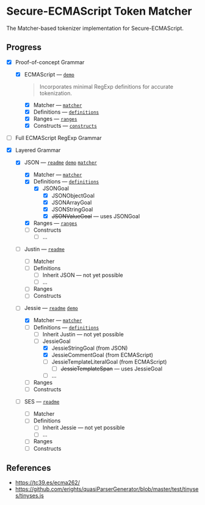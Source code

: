 ﻿# Secure-ECMAScript Token Matcher

The Matcher-based tokenizer implementation for Secure-ECMAScript.

## Progress

- [x] Proof-of-concept Grammar

  - [x] ECMAScript — [`demo`](./../../../../experimental/es/)

    > Incorporates minimal RegExp definitions for accurate tokenization.

    - [x] Matcher — [`matcher`](./../../../../experimental/es/es-matcher.js)
    - [x] Definitions — [`definitions`](./../../../../experimental/es/es-definitions.js)
    - [x] Ranges — [`ranges`](./../../../../experimental/es/es-ranges.js)
    - [x] Constructs — [`constructs`](./../../../../experimental/es/Constructs.md)

- [ ] Full ECMAScript RegExp Grammar

- [x] Layered Grammar

  - [x] JSON — [`readme`](../json-tokenizer/README.md) [`demo`](./../../../../experimental/json/) [`matcher`](../json-tokenizer/json-matcher.js)

    - [x] Matcher — [`matcher`](../json-tokenizer/json-matcher.js)
    - [x] Definitions — [`definitions`](../json-tokenizer/json-definitions.js)
      - [x] JSONGoal
        - [x] JSONObjectGoal
        - [x] JSONArrayGoal
        - [x] JSONStringGoal
        - [x] ~~JSONValueGoal~~ — uses JSONGoal
    - [x] Ranges — [`ranges`](../json-tokenizer/json-ranges.js)
    - [ ] Constructs
      - [ ] …

  - [ ] Justin — [`readme`](../justin-tokenizer/README.md)

    - [ ] Matcher
    - [ ] Definitions
      - [ ] Inherit JSON — not yet possible
      - [ ] …
    - [ ] Ranges
    - [ ] Constructs

  - [ ] Jessie — [`readme`](../jessie-tokenizer/README.md) [`demo`](./../../../../experimental/jessie/)

    - [x] Matcher — [`matcher`](../jessie-tokenizer/jessie-matcher.js)
    - [ ] Definitions — [`definitions`](../jessie-tokenizer/jessie-definitions.js)
      - [ ] Inherit Justin — not yet possible
      - [ ] JessieGoal
        - [x] JessieStringGoal (from JSON)
        - [x] JessieCommentGoal (from ECMAScript)
        - [ ] JessieTemplateLiteralGoal (from ECMAScript)
          - [ ] ~~JessieTemplateSpan~~ — uses JessieGoal
        - [ ] …
    - [ ] Ranges
    - [ ] Constructs

  - [ ] SES — [`readme`](../ses-tokenizer/README.md)

    - [ ] Matcher
    - [ ] Definitions
      - [ ] Inherit Jessie — not yet possible
      - [ ] …
    - [ ] Ranges
    - [ ] Constructs

## References

- https://tc39.es/ecma262/
- https://github.com/erights/quasiParserGenerator/blob/master/test/tinyses/tinyses.js
